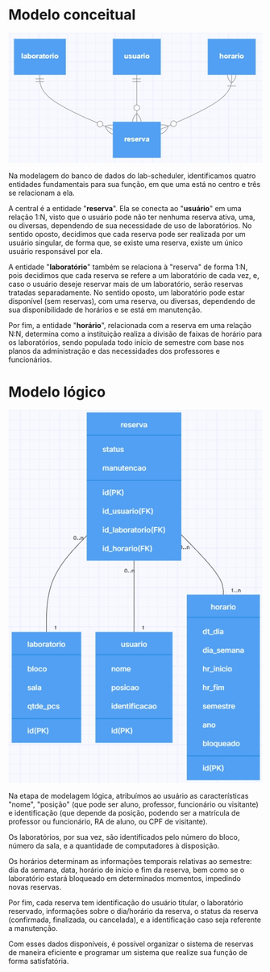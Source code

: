# Modelo conceitual
![modelagem conceitual](modelo_conceitual.jpg)

Na modelagem do banco de dados do lab-scheduler, identificamos quatro entidades fundamentais para sua função, em que uma está no centro e três se relacionam a ela.

A central é a entidade "**reserva**". Ela se conecta ao "**usuário**" em uma relação 1:N, visto que o usuário pode não ter nenhuma reserva ativa, uma, ou diversas, dependendo de sua necessidade de uso de laboratórios. No sentido oposto, decidimos que cada reserva pode ser realizada por um usuário singular, de forma que, se existe uma reserva, existe um único usuário responsável por ela.

A entidade "**laboratório**" também se relaciona à "reserva" de forma 1:N, pois decidimos que cada reserva se refere a um laboratório de cada vez, e, caso o usuário deseje reservar mais de um laboratório, serão reservas tratadas separadamente. No sentido oposto, um laboratório pode estar disponível (sem reservas), com uma reserva, ou diversas, dependendo de sua disponibilidade de horários e se está em manutenção.

Por fim, a entidade "**horário**", relacionada com a reserva em uma relação N:N, determina como a instituição realiza a divisão de faixas de horário para os laboratórios, sendo populada todo início de semestre com base nos planos da administração e das necessidades dos professores e funcionários. 

# Modelo lógico

![modelagem lógica](modelo_logico.jpg)

Na etapa de modelagem lógica, atribuímos ao usuário as características "nome", "posição" (que pode ser aluno, professor, funcionário ou visitante) e identificação (que depende da posição, podendo ser a matrícula de professor ou funcionário, RA de aluno, ou CPF de visitante).

Os laboratórios, por sua vez, são identificados pelo número do bloco, número da sala, e a quantidade de computadores à disposição.

Os horários determinam as informações temporais relativas ao semestre: dia da semana, data, horário de início e fim da reserva, bem como se o laboratório estará bloqueado em determinados momentos, impedindo novas reservas.

Por fim, cada reserva tem identificação do usuário titular, o laboratório reservado, informações sobre o dia/horário da reserva, o status da reserva (confirmada, finalizada, ou cancelada), e a identificação caso seja referente a manutenção.

Com esses dados disponíveis, é possível organizar o sistema de reservas de maneira eficiente e programar um sistema que realize sua função de forma satisfatória.